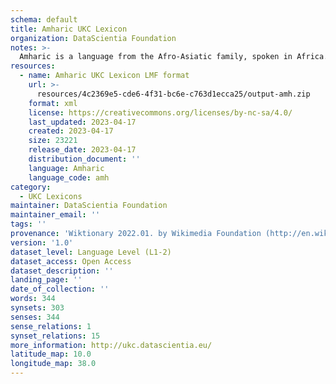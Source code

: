 ```yaml
---
schema: default
title: Amharic UKC Lexicon
organization: DataScientia Foundation
notes: >-
  Amharic is a language from the Afro-Asiatic family, spoken in Africa. The UKC Lexicon of Amharic is represented as a lexico-semantic network. It consists of words, word senses, synsets, as well as sense-level and synset-level relationships.
resources:
  - name: Amharic UKC Lexicon LMF format
    url: >-
      resources/4c2369e5-cde6-4f31-bc6e-c763d1ecca25/output-amh.zip
    format: xml
    license: https://creativecommons.org/licenses/by-nc-sa/4.0/
    last_updated: 2023-04-17
    created: 2023-04-17
    size: 23221
    release_date: 2023-04-17
    distribution_document: ''
    language: Amharic
    language_code: amh
category:
  - UKC Lexicons
maintainer: DataScientia Foundation
maintainer_email: ''
tags: ''
provenance: 'Wiktionary 2022.01. by Wikimedia Foundation (http://en.wiktionary.org); CogNet 2.1 by Khuyagbaatar Batsuren, National University of Mongolia (http://cognet.ukc.disi.unitn.it); KinDiv: Kinship Diversity 1.0 by Temuulen Khishigsuren (http://ukc.disi.unitn.it/index.php/kinship/); MorphyNet 2.0 by Gábor Bella and Khuyagbaatar Batsuren (http://ukc.disi.unitn.it/index.php/morphynet/); Princeton WordNet 2.1 by Princeton University (https://wordnet.princeton.edu)'
version: '1.0'
dataset_level: Language Level (L1-2)
dataset_access: Open Access
dataset_description: ''
landing_page: ''
date_of_collection: ''
words: 344
synsets: 303
senses: 344
sense_relations: 1
synset_relations: 15
more_information: http://ukc.datascientia.eu/
latitude_map: 10.0
longitude_map: 38.0
---
```

